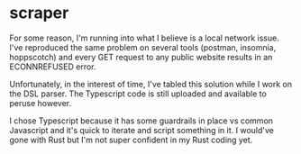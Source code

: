 # scraper
For some reason, I'm running into what I believe is a local network issue. I've reproduced the same problem on several tools (postman, insomnia, hoppscotch) and every GET request to any public website results in an ECONNREFUSED error.

Unfortunately, in the interest of time, I've tabled this solution while I work on the DSL parser. The Typescript code is still uploaded and available to peruse however.

I chose Typescript because it has some guardrails in place vs common Javascript and it's quick to iterate and script something in it. I would've gone with Rust but I'm not super confident in my Rust coding yet.